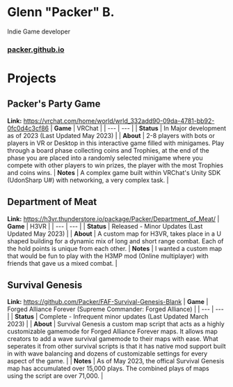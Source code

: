 # Glenn "Packer" B. 
Indie Game developer
### [packer.github.io](https://packer.github.io "packer.github.io")


# Projects

## Packer's Party Game
**Link:** https://vrchat.com/home/world/wrld_332add90-09da-4781-bb92-0fc0d4c3cf86
| **Game**  | VRChat |
| --- | --- |
| **Status**  |  In Major development as of 2023 (Last Updated May 2023) |
| **About**  |  2-8 players with bots or players in VR or Desktop in this interactive game filled with minigames. Play through a board phase collecting coins and Trophies, at the end of the phase you are placed into a randomly selected minigame where you compete with other players to win prizes, the player with the most Trophies and coins wins.
| **Notes**  |  A complex game built within VRChat's Unity SDK (UdonSharp U#) with networking, a very complex task.  |

## Department of Meat
**Link:** https://h3vr.thunderstore.io/package/Packer/Department_of_Meat/
| **Game**  | H3VR |
| --- | --- |
| **Status**  |  Released - Minor Updates (Last Updated May 2023) |
| **About**  |  A custom map for H3VR, takes place in a U shaped building for a dynamic mix of long and short range combat. Each of the hold points is unique from each other. 
| **Notes**  | I wanted a custom map that would be fun to play with the H3MP mod (Online multiplayer) with friends that gave us a mixed combat.   |

## Survival Genesis
**Link:** https://github.com/Packer/FAF-Survival-Genesis-Blank
| **Game**  | Forged Alliance Forever (Supreme Commander: Forged Alliance) |
| --- | --- |
| **Status**  |  Complete - Infrequent minor updates (Last Updated March 2023)  |
| **About**  | Survival Genesis a custom map script that acts as a highly customizable gamemode for Forged Alliance Forever maps. It allows map creators to add a wave survival gamemode to their maps with ease. What seperates it from other survival scripts is that it has native mod support built in with wave balancing and dozens of customizable settings for every aspect of the game.  |
| **Notes**  | As of May 2023, the offical Survival Genesis map has accumulated over 15,000 plays. The combined plays of maps using the script are over 71,000.  |
